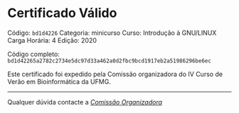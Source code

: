 # Certificado Válido

Código: `bd1d4226`
Categoria: minicurso
Curso: Introdução à GNU/LINUX
Carga Horária: 4
Edição: 2020


Código completo: `bd1d42265a2782c2734e5dc97d33a462a0d2fbc9bcd1917eb2a51986296be6ec`


Este certificado foi expedido pela Comissão organizadora do IV Curso de Verão em Bioinformática da UFMG.

----

Qualquer dúvida contacte a [_Comissão Organizadora_](<mailto:cursobioinfoufmg@gmail.com$subject=[Certificados]>)

